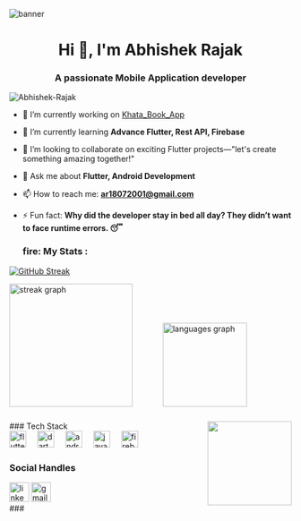 ![banner](https://user-images.githubusercontent.com/74038190/213760705-0d5bf320-4f43-4352-b74b-0889ae726bf7.gif)


<h1 align="center">Hi 👋, I'm Abhishek Rajak </h1>
<h3 align="center">A passionate Mobile Application developer </h3>

<p align="left"> <img src="https://komarev.com/ghpvc/?username=Abhishek-Rajak&label=Profile%20views&color=0e75b6&style=flat" alt="Abhishek-Rajak" /> </p>



- 🔭 I’m currently working on [Khata_Book_App](https://github.com/RajakAbhi/Khata_Book_App)
  
- 🌱 I’m currently learning **Advance Flutter, Rest API, Firebase**
  
- 👯 I’m looking to collaborate on exciting Flutter projects—"let's create something amazing together!"

- 💬 Ask me about **Flutter, Android Development**
  
- 📫 How to reach me: **ar18072001@gmail.com**
  
- ⚡ Fun fact: **Why did the developer stay in bed all day? They didn’t want to face runtime errors. 😴**

  ### fire: My Stats :
 [![GitHub Streak](https://github-readme-streak-stats.herokuapp.com?user=RajakAbhi)](https://git.io/streak-stats)

 
 
  <img src="https://streak-stats.demolab.com/?user=PixelOverlord&locale=en&mode=daily&theme=dark&hide_border=false&border_radius=5&order=3" height="220" alt="streak graph" style="margin-right: 50px;"  />
 
  <img src="https://github-readme-stats.vercel.app/api/top-langs?username=PixelOverlord&locale=en&hide_title=false&layout=compact&card_width=160&langs_count=5&theme=dracula&hide_border=false" height="150" alt="languages graph"  />
</div>

###

<img align="right" height="150" src="https://i.imgflip.com/65efzo.gif"  />
### Tech Stack

<div align="left">
  <img src="https://cdn.jsdelivr.net/gh/devicons/devicon/icons/flutter/flutter-original.svg" height="30" alt="flutter logo"  />
  <img width="12" />
  <img src="https://cdn.jsdelivr.net/gh/devicons/devicon/icons/dart/dart-original.svg" height="30" alt="dart logo"  />
  <img width="12" />
  <img src="https://cdn.jsdelivr.net/gh/devicons/devicon/icons/android/android-original.svg" height="30" alt="android logo"  />
  <img width="12" />
  <img src="https://cdn.jsdelivr.net/gh/devicons/devicon/icons/java/java-original.svg" height="30" alt="java logo"  />
  <img width="12" />
  <img src="https://cdn.jsdelivr.net/gh/devicons/devicon/icons/firebase/firebase-plain.svg" height="30" alt="firebase logo"  />
</div>

### Social Handles

<div align="left">
  <a href="https://www.linkedin.com/in/abhishek-rajak-1b1809252?utm_source=share&utm_campaign=share_via&utm_content=profile&utm_medium=android_app"><img src="https://img.shields.io/static/v1?message=LinkedIn&logo=linkedin&label=&color=0077B5&logoColor=white&labelColor=&style=for-the-badge" height="35" alt="linkedin logo"  /></a>
  <img src="https://img.shields.io/static/v1?message=Gmail&logo=gmail&label=&color=D14836&logoColor=white&labelColor=&style=for-the-badge" height="35" alt="gmail logo"  />
</div>
###

<br clear="both">



###

<div align="center">
  <img src=""  />
</div>

###

 
  
